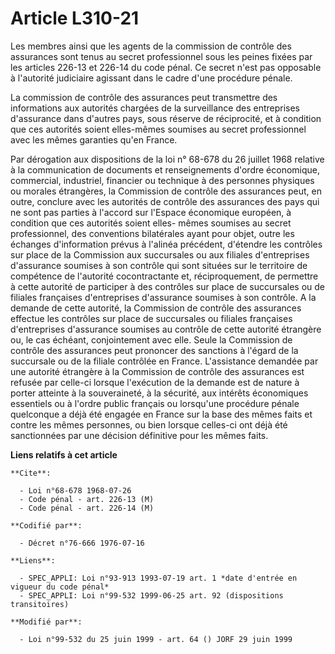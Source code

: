# Article L310-21

Les membres ainsi que les agents de la commission de contrôle des assurances sont tenus au secret professionnel sous les
peines fixées par les articles 226-13 et 226-14 du code pénal. Ce secret n'est pas opposable à l'autorité judiciaire agissant
dans le cadre d'une procédure pénale.

La commission de contrôle des assurances peut transmettre des informations aux autorités chargées de la surveillance des
entreprises d'assurance dans d'autres pays, sous réserve de réciprocité, et à condition que ces autorités soient elles-mêmes
soumises au secret professionnel avec les mêmes garanties qu'en France.

Par dérogation aux dispositions de la loi n° 68-678 du 26 juillet 1968 relative à la communication de documents et
renseignements d'ordre économique, commercial, industriel, financier ou technique à des personnes physiques ou morales
étrangères, la Commission de contrôle des assurances peut, en outre, conclure avec les autorités de contrôle des assurances
des pays qui ne sont pas parties à l'accord sur l'Espace économique européen, à condition que ces autorités soient elles-
mêmes soumises au secret professionnel, des conventions bilatérales ayant pour objet, outre les échanges d'information prévus
à l'alinéa précédent, d'étendre les contrôles sur place de la Commission aux succursales ou aux filiales d'entreprises
d'assurance soumises à son contrôle qui sont situées sur le territoire de compétence de l'autorité cocontractante et,
réciproquement, de permettre à cette autorité de participer à des contrôles sur place de succursales ou de filiales
françaises d'entreprises d'assurance soumises à son contrôle. A la demande de cette autorité, la Commission de contrôle des
assurances effectue les contrôles sur place de succursales ou filiales françaises d'entreprises d'assurance soumises au
contrôle de cette autorité étrangère ou, le cas échéant, conjointement avec elle. Seule la Commission de contrôle des
assurances peut prononcer des sanctions à l'égard de la succursale ou de la filiale contrôlée en France. L'assistance
demandée par une autorité étrangère à la Commission de contrôle des assurances est refusée par celle-ci lorsque l'exécution
de la demande est de nature à porter atteinte à la souveraineté, à la sécurité, aux intérêts économiques essentiels ou à
l'ordre public français ou lorsqu'une procédure pénale quelconque a déjà été engagée en France sur la base des mêmes faits et
contre les mêmes personnes, ou bien lorsque celles-ci ont déjà été sanctionnées par une décision définitive pour les mêmes
faits.

**Liens relatifs à cet article**

	**Cite**:

	  - Loi n°68-678 1968-07-26
	  - Code pénal - art. 226-13 (M)
	  - Code pénal - art. 226-14 (M)

	**Codifié par**:

	  - Décret n°76-666 1976-07-16

	**Liens**:

	  - SPEC_APPLI: Loi n°93-913 1993-07-19 art. 1 *date d'entrée en vigueur du code pénal*
	  - SPEC_APPLI: Loi n°99-532 1999-06-25 art. 92 (dispositions transitoires)

	**Modifié par**:

	  - Loi n°99-532 du 25 juin 1999 - art. 64 () JORF 29 juin 1999
